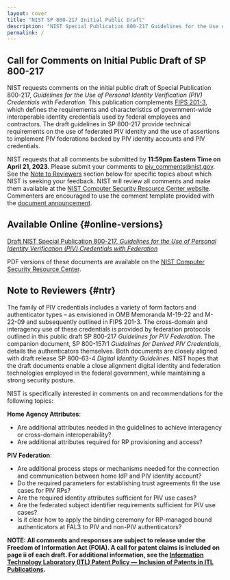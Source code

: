 ```yaml
---
layout: cover
title: "NIST SP 800-217 Initial Public Draft"
description: "NIST Special Publication 800-217 Guidelines for the Use of Personal Identity Verification (PIV) Credentials with Federation"
permalink: /
---
```


## Call for Comments on Initial Public Draft of SP 800-217

NIST requests comments on the initial public draft of Special Publication 800-217, *Guidelines for the Use of Personal Identity Verification (PIV) Credentials with Federation*.  This publication complements [FIPS 201-3](https://pages.nist.gov/FIPS201/), which defines the requirements and characteristics of government-wide interoperable identity credentials used by federal employees and contractors. The draft guidelines in SP 800-217 provide technical requirements on the use of federated PIV identity and the use of assertions to implement PIV federations backed by PIV identity accounts and PIV credentials.

NIST requests that all comments be submitted by __11:59pm Eastern Time on April 21, 2023__. Please submit your comments to <piv_comments@nist.gov>. See the [Note to Reviewers](#ntr) section below for specific topics about which NIST is seeking your feedback. NIST will review all comments and make them available at the [NIST Computer Security Resource Center website](https://csrc.nist.gov/publications/detail/sp/800-217/draft). Commenters are encouraged to use the comment template provided with the [document announcement](https://csrc.nist.gov/publications/detail/sp/800-217/draft).

## Available Online {#online-versions}

[Draft NIST Special Publication 800-217, *Guidelines for the Use of Personal Identity Verification (PIV) Credentials with Federation*](_sp800-217/abstract.md)


PDF versions of these documents are available on the [NIST Computer Security Resource Center](https://csrc.nist.gov/publications/detail/sp/800-217/draft).

## Note to Reviewers {#ntr}
The family of PIV credentials includes a variety of form factors and authenticator types – as envisioned in OMB Memoranda M-19-22 and M-22-09 and subsequently outlined in FIPS 201-3. The cross-domain and interagency use of these credentials is provided by federation protocols outlined in this public draft SP 800-217 _Guidelines for PIV Federation_. The companion document, SP 800-157r1 _Guidelines for Derived PIV Credentials_, details the authenticators themselves. Both documents are closely aligned with draft release SP 800-63-4 _Digital Identity Guidelines_. NIST hopes that the draft documents enable a close alignment digital identity and federation technologies employed in the federal government, while maintaining a strong security posture.

NIST is specifically interested in comments on and recommendations for the following topics:

**Home Agency Attributes**:

- Are additional attributes needed in the guidelines to achieve interagency or cross-domain interoperability?
- Are additional attributes required for RP provisioning and access?

**PIV Federation**:

- Are additional process steps or mechanisms needed for the connection and communication between home IdP and PIV identity account?
- Do the required parameters for establishing trust agreements fit the use cases for PIV RPs?
- Are the required identity attributes sufficient for PIV use cases? 
- Are the federated subject identifier requirements sufficient for PIV use cases?
- Is it clear how to apply the binding ceremony for RP-managed bound authenticators at FAL3 to PIV and non-PIV authenticators?

**NOTE: All comments and responses are subject to release under the Freedom of Information Act (FOIA).  A call for patent claims is included on page ii of each draft. For additional information, see the [Information Technology Laboratory (ITL) Patent Policy &mdash; Inclusion of Patents in ITL Publications](https://www.nist.gov/itl/publications-0/itl-patent-policy-inclusion-patents-itl-publications).**